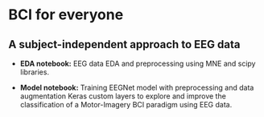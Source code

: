 # BCI for everyone
## A subject-independent approach to EEG data

* **EDA notebook:** EEG data EDA and preprocessing using MNE and scipy libraries.

* **Model notebook:** Training EEGNet model with preprocessing and data augmentation Keras custom layers to explore and improve the classification of a Motor-Imagery BCI paradigm using EEG data.
